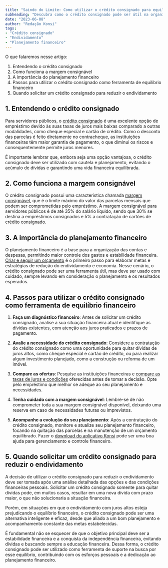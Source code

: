 ```yaml
---
title: "Saindo do Limite: Como utilizar o crédito consignado para equilibrar as contas"
subheading: "Descubra como o crédito consignado pode ser útil na organização financeira e na redução do endividamento de servidores públicos."
date: "2023-06-08"
author: "Redação Konsi"
tags:
- "Crédito consignado"
- "Endividamento"
- "Planejamento financeiro"
---
```


O que falaremos nesse artigo:

1. Entendendo o crédito consignado
2. Como funciona a margem consignável
3. A importância do planejamento financeiro
4. Passos para utilizar o crédito consignado como ferramenta de equilíbrio financeiro
5. Quando solicitar um crédito consignado para reduzir o endividamento

## 1. Entendendo o crédito consignado

Para servidores públicos, o [crédito consignado](https://konsi.com.br/postagens/5-motivos-para-escolher-o-credito-consignado-publico) é uma excelente opção de empréstimo devido às suas taxas de juros mais baixas comparado a outras modalidades, como cheque especial e cartão de crédito. Como o desconto das parcelas é feito diretamente no contracheque, as instituições financeiras têm maior garantia de pagamento, o que diminui os riscos e consequentemente permite juros menores.

É importante lembrar que, embora seja uma opção vantajosa, o crédito consignado deve ser utilizado com cautela e planejamento, evitando o acúmulo de dívidas e garantindo uma vida financeira equilibrada.

## 2. Como funciona a margem consignável

O crédito consignado possui uma característica chamada [margem consignável](https://konsi.com.br/postagens/entendendo-a-margem-consignavel-como-planejar-seu-crdito-consignado), que é o limite máximo do valor das parcelas mensais que podem ser comprometidas pelo empréstimo. A margem consignável para servidores públicos é de até 35% do salário líquido, sendo que 30% se destina a empréstimos consignados e 5% a contratação de cartões de crédito consignado.

## 3. A importância do planejamento financeiro

O planejamento financeiro é a base para a organização das contas e despesas, permitindo maior controle dos gastos e estabilidade financeira. [Criar e seguir um orçamento](https://konsi.com.br/postagens/como-criar-e-seguir-um-oramento-financeiro-pessoal-para-servidores-pblicos) é o primeiro passo para elaborar metas e estratégias de redução do endividamento e economia. Nesse cenário, o crédito consignado pode ser uma ferramenta útil, mas deve ser usado com cuidado, sempre levando em consideração o planejamento e os resultados esperados.

## 4. Passos para utilizar o crédito consignado como ferramenta de equilíbrio financeiro

1. **Faça um diagnóstico financeiro**: Antes de solicitar um crédito consignado, analise a sua situação financeira atual e identifique as dívidas existentes, com atenção aos juros praticados e prazos de pagamento.

2. **Avalie a necessidade do crédito consignado**: Considere a contratação do crédito consignado como uma oportunidade para quitar dívidas de juros altos, como cheque especial e cartão de crédito, ou para realizar algum investimento planejado, como a construção ou reforma de um imóvel.

3. **Compare as ofertas**: Pesquise as instituições financeiras e [compare as taxas de juros e condições]() oferecidas antes de tomar a decisão. Opte pelo empréstimo que melhor se adeque ao seu planejamento e necessidades.

4. **Tenha cuidado com a margem consignável**: Lembre-se de não comprometer toda a sua margem consignável disponível, deixando uma reserva em caso de necessidades futuras ou imprevistos.

5. **Acompanhe a evolução do seu planejamento**: Após a contratação do crédito consignado, monitore e atualize seu planejamento financeiro, focando na quitação das parcelas e na manutenção de um orçamento equilibrado. Fazer o [download do aplicativo Konsi](https://konsi.com.br/download) pode ser uma boa ajuda para gerenciamento e controle financeiro.

## 5. Quando solicitar um crédito consignado para reduzir o endividamento

A decisão de utilizar o crédito consignado para reduzir o endividamento deve ser tomada após uma análise detalhada das opções e das condições financeiras pessoais. Solicitar um crédito consignado somente para quitar dívidas pode, em muitos casos, resultar em uma nova dívida com prazo maior, o que não solucionaria a situação financeira.

Porém, em situações em que o endividamento com juros altos esteja prejudicando o equilíbrio financeiro, o crédito consignado pode ser uma alternativa inteligente e eficaz, desde que aliado a um bom planejamento e acompanhamento constante das metas estabelecidas.

É fundamental não se esquecer de que o objetivo principal deve ser a estabilidade financeira e a conquista da independência financeira, evitando dívidas e buscando sempre a educação financeira. Dessa forma, o crédito consignado pode ser utilizado como ferramenta de suporte na busca por esse equilíbrio, contribuindo com os esforços pessoais e a dedicação ao planejamento financeiro.
